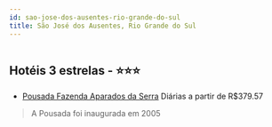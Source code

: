 ```yaml
---
id: sao-jose-dos-ausentes-rio-grande-do-sul
title: São José dos Ausentes, Rio Grande do Sul
---
```


<center><img src="https://static.hotelurbano.com/reservas/prod0/10/10877/5b60de9c91a07_pousada-fazenda-aparados-da-serra.jpg" alt="" /></center>


## Hotéis 3 estrelas - ⭐️⭐️⭐️

-    [Pousada Fazenda Aparados da Serra](https://www.hurb.com/hoteis/sao-jose-dos-ausentes/pousada-fazenda-aparados-da-serra-10877?cmp=18055) Diárias a partir de R$379.57
   > A Pousada foi inaugurada em 2005 
